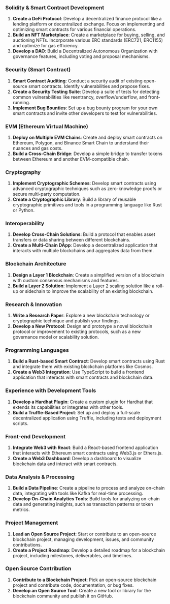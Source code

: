 
### **Solidity & Smart Contract Development**
1. **Create a DeFi Protocol**: Develop a decentralized finance protocol like a lending platform or decentralized exchange. Focus on implementing and optimizing smart contracts for various financial operations.
2. **Build an NFT Marketplace**: Create a marketplace for buying, selling, and auctioning NFTs. Incorporate various ERC standards (ERC721, ERC1155) and optimize for gas efficiency.
3. **Develop a DAO**: Build a Decentralized Autonomous Organization with governance features, including voting and proposal mechanisms.

### **Security (Smart Contract)**
1. **Smart Contract Auditing**: Conduct a security audit of existing open-source smart contracts. Identify vulnerabilities and propose fixes.
2. **Create a Security Testing Suite**: Develop a suite of tests for detecting common vulnerabilities like reentrancy, overflow/underflow, and front-running.
3. **Implement Bug Bounties**: Set up a bug bounty program for your own smart contracts and invite other developers to test for vulnerabilities.

### **EVM (Ethereum Virtual Machine)**
1. **Deploy on Multiple EVM Chains**: Create and deploy smart contracts on Ethereum, Polygon, and Binance Smart Chain to understand their nuances and gas costs.
2. **Build a Cross-Chain Bridge**: Develop a simple bridge to transfer tokens between Ethereum and another EVM-compatible chain.

### **Cryptography**
1. **Implement Cryptographic Schemes**: Develop smart contracts using advanced cryptographic techniques such as zero-knowledge proofs or secure multi-party computation.
2. **Create a Cryptographic Library**: Build a library of reusable cryptographic primitives and tools in a programming language like Rust or Python.

### **Interoperability**
1. **Develop Cross-Chain Solutions**: Build a protocol that enables asset transfers or data sharing between different blockchains.
2. **Create a Multi-Chain DApp**: Develop a decentralized application that interacts with multiple blockchains and aggregates data from them.

### **Blockchain Architecture**
1. **Design a Layer 1 Blockchain**: Create a simplified version of a blockchain with custom consensus mechanisms and features.
2. **Build a Layer 2 Solution**: Implement a Layer 2 scaling solution like a roll-up or sidechain to improve the scalability of an existing blockchain.

### **Research & Innovation**
1. **Write a Research Paper**: Explore a new blockchain technology or cryptographic technique and publish your findings.
2. **Develop a New Protocol**: Design and prototype a novel blockchain protocol or improvement to existing protocols, such as a new governance model or scalability solution.

### **Programming Languages**
1. **Build a Rust-based Smart Contract**: Develop smart contracts using Rust and integrate them with existing blockchain platforms like Cosmos.
2. **Create a Web3 Integration**: Use TypeScript to build a frontend application that interacts with smart contracts and blockchain data.

### **Experience with Development Tools**
1. **Develop a Hardhat Plugin**: Create a custom plugin for Hardhat that extends its capabilities or integrates with other tools.
2. **Build a Truffle-Based Project**: Set up and deploy a full-scale decentralized application using Truffle, including tests and deployment scripts.

### **Front-end Development**
1. **Integrate Web3 with React**: Build a React-based frontend application that interacts with Ethereum smart contracts using Web3.js or Ethers.js.
2. **Create a Web3 Dashboard**: Develop a dashboard to visualize blockchain data and interact with smart contracts.

### **Data Analysis & Processing**
1. **Build a Data Pipeline**: Create a pipeline to process and analyze on-chain data, integrating with tools like Kafka for real-time processing.
2. **Develop On-Chain Analytics Tools**: Build tools for analyzing on-chain data and generating insights, such as transaction patterns or token metrics.

### **Project Management**
1. **Lead an Open Source Project**: Start or contribute to an open-source blockchain project, managing development, issues, and community contributions.
2. **Create a Project Roadmap**: Develop a detailed roadmap for a blockchain project, including milestones, deliverables, and timelines.

### **Open Source Contribution**
1. **Contribute to a Blockchain Project**: Pick an open-source blockchain project and contribute code, documentation, or bug fixes.
2. **Develop an Open Source Tool**: Create a new tool or library for the blockchain community and publish it on GitHub.